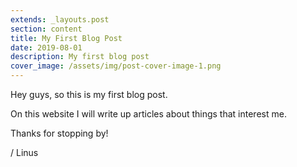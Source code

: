 ```yaml
---
extends: _layouts.post
section: content
title: My First Blog Post
date: 2019-08-01
description: My first blog post
cover_image: /assets/img/post-cover-image-1.png
---
```


Hey guys, so this is my first blog post.

On this website I will write up articles about things that interest me.

Thanks for stopping by!

/ Linus